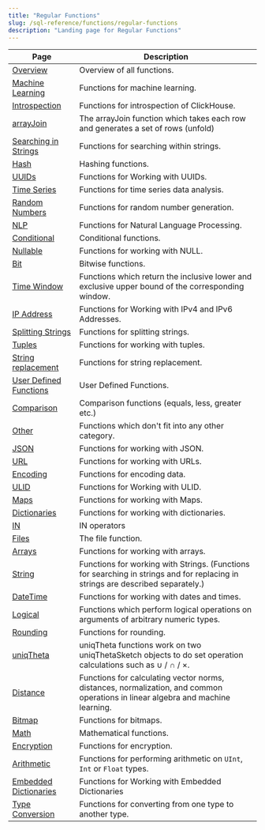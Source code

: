 ```yaml
---
title: "Regular Functions"
slug: /sql-reference/functions/regular-functions
description: "Landing page for Regular Functions"
---
```


| Page                                             | Description                                                                                                                     |
|--------------------------------------------------|---------------------------------------------------------------------------------------------------------------------------------|
| [Overview](/sql-reference/functions/overview)    | Overview of all functions.                                                                                                      |
| [Machine Learning](/sql-reference/functions/machine-learning-functions) | Functions for machine learning.                                                                                                 |
| [Introspection](/sql-reference/functions/introspection) | Functions for introspection of ClickHouse.                                                                                      |
| [arrayJoin](/sql-reference/functions/array-join) | The arrayJoin function which takes each row and generates a set of rows (unfold)                                                |
| [Searching in Strings](/sql-reference/functions/string-search-functions) | Functions for searching within strings.                                                                                         |
| [Hash](/sql-reference/functions/hash-functions)  | Hashing functions.                                                                                                              |
| [UUIDs](/sql-reference/functions/uuid-functions) | Functions for Working with UUIDs.                                                                                               |
| [Time Series](/sql-reference/functions/time-series-functions) | Functions for time series data analysis.                                                                                        |
| [Random Numbers](/sql-reference/functions/random-functions) | Functions for random number generation.                                                                                         |
| [NLP](/sql-reference/functions/nlp-functions)    | Functions for Natural Language Processing.                                                                                      |
| [Conditional](/sql-reference/functions/conditional-functions) | Conditional functions.                                                                                                          |
| [Nullable](/sql-reference/functions/functions-for-nulls) | Functions for working with NULL.                                                                                                |
| [Bit](/sql-reference/functions/bit-functions)    | Bitwise functions.                                                                                                              |
| [Time Window](/sql-reference/functions/time-window-functions) | Functions which return the inclusive lower and exclusive upper bound of the corresponding window.                               |
| [IP Address](/sql-reference/functions/ip-address-functions) | Functions for Working with IPv4 and IPv6 Addresses.                                                                             |
| [Splitting Strings](/sql-reference/functions/splitting-merging-functions) | Functions for splitting strings.                                                                                                |
| [Tuples](/sql-reference/functions/tuple-functions) | Functions for working with tuples.                                                                                              |
| [String replacement](/sql-reference/functions/string-replace-functions) | Functions for string replacement.                                                                                               |
| [User Defined Functions](/sql-reference/functions/udf) | User Defined Functions.                                                                                                         |
| [Comparison](/sql-reference/functions/comparison-functions) | Comparison functions (equals, less, greater etc.)                                                                               |
| [Other](/sql-reference/functions/other-functions) | Functions which don't fit into any other category.                                                                              |
| [JSON](/sql-reference/functions/json-functions)  | Functions for working with JSON.                                                                                                |
| [URL](/sql-reference/functions/url-functions)    | Functions for working with URLs.                                                                                                |
| [Encoding](/sql-reference/functions/encoding-functions) | Functions for encoding data.                                                                                                    |
| [ULID](/sql-reference/functions/ulid-functions)  | Functions for Working with ULID.                                                                                                |
| [Maps](/sql-reference/functions/tuple-map-functions) | Functions for working with Maps.                                                                                                |
| [Dictionaries](/sql-reference/functions/ext-dict-functions) | Functions for working with dictionaries.                                                                                        |
| [IN](/sql-reference/functions/in-functions)      | IN operators                                                                                                                    |
| [Files](/sql-reference/functions/files)          | The file function.                                                                                                              |
| [Arrays](/sql-reference/functions/array-functions) | Functions for working with arrays.                                                                                              |
| [String](/sql-reference/functions/string-functions) | Functions for working with Strings. (Functions for searching in strings and for replacing in strings are described separately.) |
| [DateTime](/sql-reference/functions/date-time-functions) | Functions for working with dates and times.                                                                                     |
| [Logical](/sql-reference/functions/logical-functions) | Functions which perform logical operations on arguments of arbitrary numeric types.                                             |
| [Rounding](/sql-reference/functions/rounding-functions) | Functions for rounding.                                                                                                         |
| [uniqTheta](/sql-reference/functions/uniqtheta-functions) | uniqTheta functions work on two uniqThetaSketch objects to do set operation calculations such as ∪ / ∩ / ×.                     |
| [Distance](/sql-reference/functions/distance-functions) | Functions for calculating vector norms, distances, normalization, and common operations in linear algebra and machine learning. |
| [Bitmap](/sql-reference/functions/bitmap-functions) | Functions for bitmaps.                                                                                                          |
| [Math](/sql-reference/functions/math-functions)  | Mathematical functions.                                                                                                         |
| [Encryption](/sql-reference/functions/encryption-functions) | Functions for encryption.                                                                                                       |
| [Arithmetic](/sql-reference/functions/arithmetic-functions) | Functions for performing arithmetic on `UInt`, `Int` or `Float` types.                                                          |
| [Embedded Dictionaries](/sql-reference/functions/ym-dict-functions) | Functions for Working with Embedded Dictionaries                                                                                |
| [Type Conversion](/sql-reference/functions/type-conversion-functions) | Functions for converting from one type to another type.                                                                         |